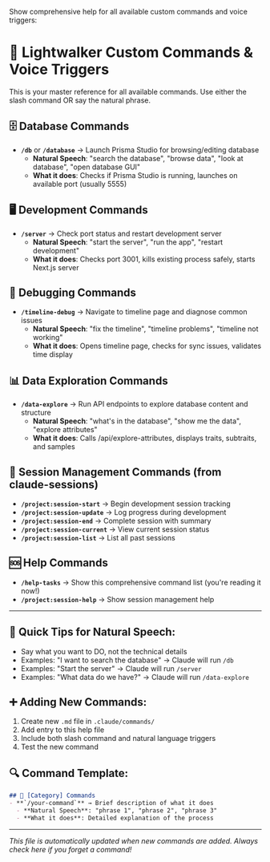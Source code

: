 Show comprehensive help for all available custom commands and voice triggers:

# 🚀 Lightwalker Custom Commands & Voice Triggers

This is your master reference for all available commands. Use either the slash command OR say the natural phrase.

## 🗄️ Database Commands
- **`/db`** or **`/database`** → Launch Prisma Studio for browsing/editing database
  - **Natural Speech**: "search the database", "browse data", "look at database", "open database GUI"
  - **What it does**: Checks if Prisma Studio is running, launches on available port (usually 5555)

## 🖥️ Development Commands  
- **`/server`** → Check port status and restart development server
  - **Natural Speech**: "start the server", "run the app", "restart development"
  - **What it does**: Checks port 3001, kills existing process safely, starts Next.js server

## 🔧 Debugging Commands
- **`/timeline-debug`** → Navigate to timeline page and diagnose common issues
  - **Natural Speech**: "fix the timeline", "timeline problems", "timeline not working"
  - **What it does**: Opens timeline page, checks for sync issues, validates time display

## 📊 Data Exploration Commands
- **`/data-explore`** → Run API endpoints to explore database content and structure
  - **Natural Speech**: "what's in the database", "show me the data", "explore attributes"
  - **What it does**: Calls /api/explore-attributes, displays traits, subtraits, and samples

## 📝 Session Management Commands (from claude-sessions)
- **`/project:session-start`** → Begin development session tracking
- **`/project:session-update`** → Log progress during development  
- **`/project:session-end`** → Complete session with summary
- **`/project:session-current`** → View current session status
- **`/project:session-list`** → List all past sessions

## 🆘 Help Commands
- **`/help-tasks`** → Show this comprehensive command list (you're reading it now!)
- **`/project:session-help`** → Show session management help

---

## 🎯 Quick Tips for Natural Speech:
- Say what you want to DO, not the technical details
- Examples: "I want to search the database" → Claude will run `/db`
- Examples: "Start the server" → Claude will run `/server`
- Examples: "What data do we have?" → Claude will run `/data-explore`

## ➕ Adding New Commands:
1. Create new `.md` file in `.claude/commands/`
2. Add entry to this help file
3. Include both slash command and natural language triggers
4. Test the new command

## 🔍 Command Template:
```markdown
## 📂 [Category] Commands
- **`/your-command`** → Brief description of what it does
  - **Natural Speech**: "phrase 1", "phrase 2", "phrase 3"
  - **What it does**: Detailed explanation of the process
```

---
*This file is automatically updated when new commands are added. Always check here if you forget a command!*